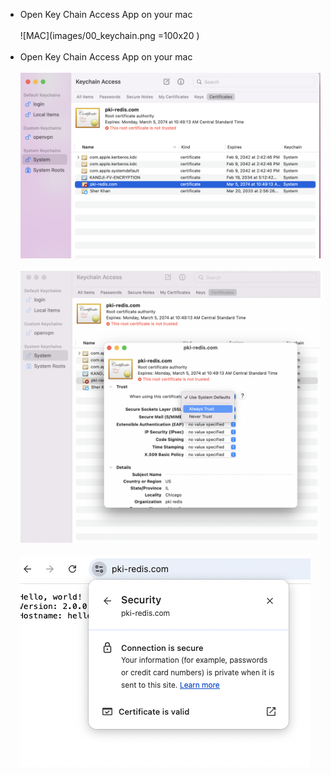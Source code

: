 
- Open Key Chain Access App on your mac
<br><br>
![MAC](images/00_keychain.png =100x20 )
<br><br>
- Open Key Chain Access App on your mac
<br><br>
![MAC](images/01_keychain.png)
<br><br>
![MAC](images/02_keychain.png)
<br><br>
![MAC](images/03_keychain.png)
<br><br>
